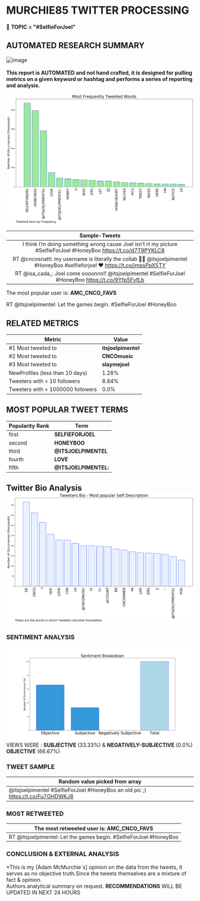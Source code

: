 # MURCHIE85 TWITTER PROCESSING 
&#x1F34E; **TOPIC = "#SelfieForJoel"**

## AUTOMATED RESEARCH SUMMARY

![image](https://marketingplatform.google.com/about/static/images/gmp/analytics-smb-benefit.jpg)
<br></br>
<b> This report is AUTOMATED and not hand crafted, it is designed for pulling metrics on a given keyword or hashtag and performs a series of reporting and analysis.</b>



![image](TWEETS.png)



|                **Sample-Tweets**        |
| :-------------: |
| I think I’m doing something wrong cause Joel isn’t rt my picture #SelfieForJoel #HoneyBoo https://t.co/d7T9PYKLC8 |
| RT @cncosnatti: my username is literally the collab 🤪😂 @itsjoelpimentel #HoneyBoo #selfieforjoel ❤️ https://t.co/jmpsPpX5TY |
| RT @isa_cada_: Joel come oooonnn!! @itsjoelpimentel #SelfieForJoel #HoneyBoo https://t.co/9Yfp5FvfLb |

The most popular user is: **AMC_CNCO_FAVS**
<div class="alert alert-block alert-danger"> RT @itsjoelpimentel: Let the games begin. #SelfieForJoel #HoneyBoo</div>

## RELATED METRICS<br>
| Metric | Value |
| ------------- | ------------- |
| #1 Most tweeted to  | **itsjoelpimentel** |
| #2 Most tweeted to  | **CNCOmusic** |
| #3 Most tweeted to  | **slaymejoel** |
| NewProfiles (less than 10 days) | 1.28%  |
| Tweeters with < 10 followers  | 8.84%|
| Tweeters with > 1000000 followers  | 0.0%  |



## MOST POPULAR TWEET TERMS 


| Popularity Rank  | Term |
| ------------- | ------------- |
| first  | **SELFIEFORJOEL**  |
| second  | **HONEYBOO**  |
| third  | **@ITSJOELPIMENTEL** |
| fourth  | **LOVE**  |
| fifth  | **@ITSJOELPIMENTEL:**  |


## Twitter Bio Analysis![image](BIO.png)
### SENTIMENT ANALYSIS
![image](sentiment.png)
VIEWS WERE : **SUBJECTIVE**  (33.33%) & **NEGATIVELY-SUBJECTIVE** (0.0%) **OBJECTIVE** (66.67%)

### TWEET SAMPLE 
| Random value picked from array |
| ------------- |
|@itsjoelpimentel #SelfieForJoel #HoneyBoo an old pic ;) https://t.co/Fu7GHDWKJ8 |

### MOST RETWEETED 

| The most retweeted user is: **AMC_CNCO_FAVS**  |
| ------------- |
| RT @itsjoelpimentel: Let the games begin. #SelfieForJoel #HoneyBoo |

### CONCLUSION & EXTERNAL ANALYSIS

*This is my [Adam McMurchie`s] opinion on the data from the tweets, it serves as no objective truth.Since the tweets themselves are a mixture of fact & opinion.<br>
Authors analytical summary on request.
**RECOMMENDATIONS** WILL BE UPDATED IN NEXT  24 HOURS <br>